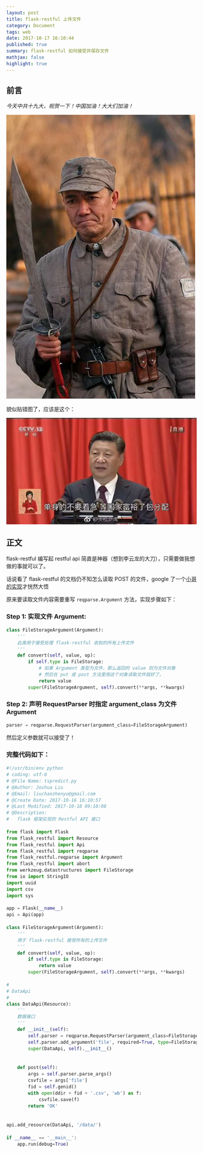 ```yaml
---
layout: post
title: flask-restful 上传文件
category: Document
tags: web
date: 2017-10-17 16:10:44
published: true
summary: flask-restful 如何接受并保存文件
mathjax: false
highlight: true
---
```


## 前言

*今天中共十九大，祝贺一下！中国加油！大大们加油！*

![daoni](/postimgs/2017-11-18-liyunlong.jpg)

貌似贴错图了，应该是这个：

![xidad](/postimgs/2017-10-18-xidada.jpg)


## 正文

flask-restful 编写起 restful api 简直是神器（想到李云龙的大刀），只需要做我想做的事就可以了。

话说看了 flask-restful 的文档仍不知怎么读取 POST 的文件，google 了一个[小哥的实现](https://gist.github.com/RishabhVerma/7228939)才恍然大悟

原来要读取文件内容需要重写 `reqparse.Argument` 方法，实现步骤如下：

### Step 1: 实现文件 Argument:

```python
class FileStorageArgument(Argument):
    '''
    此类用于接受处理 flask-restful 收到的所有上传文件
    '''
    def convert(self, value, op):
        if self.type is FileStorage:
            # 如果 Argument 类型为文件，那么返回的 value 则为文件对象
            # 然后在 put 或 post 方法里用这个对象读取文件就好了。
            return value
        super(FileStorageArgument, self).convert(**args, **kwargs)
```

### Step 2: 声明 RequestParser 时指定 argument_class 为文件 Argument

```python
parser = reqparse.RequestParser(argument_class=FileStorageArgument)
```

然后定义参数就可以接受了！

### 完整代码如下：

```python
#!/usr/bin/env python
# coding: utf-8
# @File Name: tspredict.py
# @Author: Joshua Liu
# @Email: liuchaozhenyu@gmail.com
# @Create Date: 2017-10-16 16:10:57
# @Last Modified: 2017-10-18 09:10:08
# @Description:
#   flask 框架实现的 Restful API 接口

from flask import Flask
from flask_restful import Resource
from flask_restful import Api
from flask_restful import reqparse
from flask_restful.reqparse import Argument
from flask_restful import abort
from werkzeug.datastructures import FileStorage
from io import StringIO
import uuid
import csv
import sys

app = Flask(__name__)
api = Api(app)

class FileStorageArgument(Argument):
    '''
    用于 flask-restful 接受所有的上传文件
    '''
    def convert(self, value, op):
        if self.type is FileStorage:
            return value
        super(FileStorageArgument, self).convert(**args, **kwargs)

#
# DataApi
#
class DataApi(Resource):
    '''
    数据接口
    '''
    def __init__(self):
        self.parser = reqparse.RequestParser(argument_class=FileStorageArgument)
        self.parser.add_argument('file', required=True, type=FileStorage, help='csv file', location='files')
        super(DataApi, self).__init__()


    def post(self):
        args = self.parser.parse_args()
        csvfile = args['file']
        fid = self.genid()
        with open(ddir + fid + '.csv', 'wb') as f:
            csvfile.save(f)
		return 'OK'


api.add_resource(DataApi, '/data/')

if __name__ == '__main__':
    app.run(debug=True)
```

